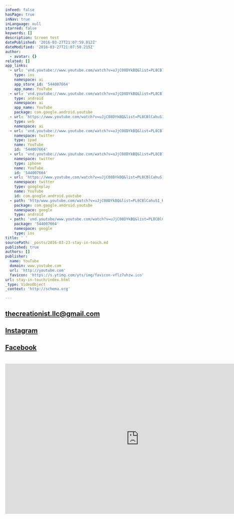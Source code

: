 ```yaml
---
inFeed: false
hasPage: true
inNav: true
inLanguage: null
starred: false
keywords: []
description: Screen test
datePublished: '2016-03-27T21:07:59.012Z'
dateModified: '2016-03-27T21:07:50.215Z'
author:
  - avatar: {}
related: []
app_links:
  - url: 'vnd.youtube://www.youtube.com/watch?v=uJjC08DYkBQ&list=PL8CBlCahuS1_RjqJLw3opqk8iCYgCa7XV&index=3&feature=applinks'
    type: ios
    namespace: ai
    app_store_id: '544007664'
    app_name: YouTube
  - url: 'vnd.youtube://www.youtube.com/watch?v=uJjC08DYkBQ&list=PL8CBlCahuS1_RjqJLw3opqk8iCYgCa7XV&index=3&feature=applinks'
    type: android
    namespace: ai
    app_name: YouTube
    package: com.google.android.youtube
  - url: 'https://www.youtube.com/watch?v=uJjC08DYkBQ&list=PL8CBlCahuS1_RjqJLw3opqk8iCYgCa7XV&index=3&feature=applinks'
    type: web
    namespace: ai
  - url: 'vnd.youtube://www.youtube.com/watch?v=uJjC08DYkBQ&list=PL8CBlCahuS1_RjqJLw3opqk8iCYgCa7XV&index=3&feature=applinks'
    namespace: twitter
    type: ipad
    name: YouTube
    id: '544007664'
  - url: 'vnd.youtube://www.youtube.com/watch?v=uJjC08DYkBQ&list=PL8CBlCahuS1_RjqJLw3opqk8iCYgCa7XV&index=3&feature=applinks'
    namespace: twitter
    type: iphone
    name: YouTube
    id: '544007664'
  - url: 'https://www.youtube.com/watch?v=uJjC08DYkBQ&list=PL8CBlCahuS1_RjqJLw3opqk8iCYgCa7XV&index=3'
    namespace: twitter
    type: googleplay
    name: YouTube
    id: com.google.android.youtube
  - path: 'http/www.youtube.com/watch?v=uJjC08DYkBQ&list=PL8CBlCahuS1_RjqJLw3opqk8iCYgCa7XV&index=3'
    package: com.google.android.youtube
    namespace: google
    type: android
  - path: 'vnd.youtube/www.youtube.com/watch?v=uJjC08DYkBQ&list=PL8CBlCahuS1_RjqJLw3opqk8iCYgCa7XV&index=3'
    package: '544007664'
    namespace: google
    type: ios
title: ' '
sourcePath: _posts/2016-03-23-stay-in-touch.md
published: true
authors: []
publisher:
  name: YouTube
  domain: www.youtube.com
  url: 'http://youtube.com'
  favicon: 'https://s.ytimg.com/yts/img/favicon-vflz7uhzw.ico'
url: stay-in-touch/index.html
_type: VideoObject
_context: 'http://schema.org'

---
```

## thecreationist.llc@gmail.com

## [Instagram][0]

## [Facebook][1]

# 

<iframe src="https://cdn.embedly.com/widgets/media.html?src=http%3A%2F%2Fwww.youtube.com%2Fembed%2FuJjC08DYkBQ&amp;url=https%3A%2F%2Fwww.youtube.com%2Fwatch%3Fv%3DuJjC08DYkBQ%26list%3DPL8CBlCahuS1_RjqJLw3opqk8iCYgCa7XV%26index%3D3&amp;image=http%3A%2F%2Fi.ytimg.com%2Fvi%2FuJjC08DYkBQ%2Fhqdefault.jpg&amp;key=b7d04c9b404c499eba89ee7072e1c4f7&amp;type=text%2Fhtml&amp;schema=youtube" width="854" height="480" scrolling="no" frameborder="0" allowfullscreen="allowfullscreen" style=""></iframe>



[0]: https://www.instagram.com/the.creationist/
[1]: https://www.facebook.com/c.watts24